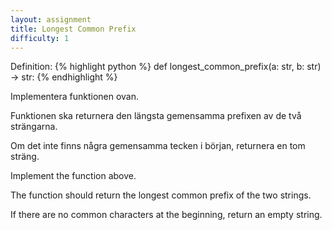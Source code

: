 ```yaml
---
layout: assignment
title: Longest Common Prefix
difficulty: 1
---
```

Definition:
{% highlight python %}
def longest_common_prefix(a: str, b: str) -> str:
{% endhighlight %}

<div class="swedish" markdown="1">
Implementera funktionen ovan.

Funktionen ska returnera den längsta gemensamma prefixen av de två strängarna.

Om det inte finns några gemensamma tecken i början, returnera en tom sträng.
</div>

<div class="english" markdown="1">
Implement the function above.

The function should return the longest common prefix of the two strings.

If there are no common characters at the beginning, return an empty string.
</div>

<script>

function randint(a, b) {
    return Math.floor(Math.random() * (b - a + 1)) + a
}

const words = [
  "adapt",
  "addict",
  "address",
  "adjoin",
  "adjust",
  "admire",
  "admit",
  "adopt",
  "adore",
  "adorn",
  "advance",
  "advantage",
  "adventure",
  "advertise",
  "advise",
  "adviser",
  "advocate",
  "adage",
  "addition",
  "additional",
  "adhesive",
  "adjacent",
  "adjective",
  "adjudicate",
  "adjunct",
  "administer",
  "administration",
  "administrative",
  "admiration",
  "adolescent",
  "adoration",
  "adulthood",
  "adulterate",
  "adulteration",
  "adult",
  "adventureland",
  "adventurous",
  "adversity",
  "adversary",
  "advertise",
  "advertisement",
  "advertiser",
  "advising",
  "advisory",
  "advocacy",
  "adynamic",
  "adaption",
  "adaptable",
  "adaptation",
  "adaptor",
  "adept",
  "addicting",
  "addicted",
  "addiction",
  "additionally",
  "adhesiveness",
  "adjourn",
  "adjudicator",
  "adjudication",
  "adjustment",
  "admittance",
  "admissible",
  "admission",
  "admiring",
  "admiringly",
  "adoption",
  "adopting",
  "adopter",
  "adorable",
  "adorably",
  "adoration",
  "adroit",
  "adroitness",
  "adscript",
  "adsorb",
  "adsorption",
  "adulate",
  "adulation",
  "adulatory",
  "adulterant",
  "adulterer",
  "adulteress",
  "adultery",
  "adulthood",
  "advancement",
  "advancing",
  "advantaged",
  "adversarial",
  "adversative",
  "advert",
  "advertence",
  "advertency",
  "advertisee",
  "advertising",
  "advertorial",
  "advisability",
  "advisable",
  "advisee",
  "advisement",
  "advisor",
  "cyan",
  "cyanide",
  "cyborg",
  "cyber",
  "cyberspace",
  "cybersecurity",
  "cyberattack",
  "cyberbully",
  "cyberbullying",
  "cybercrime",
  "cybercafe",
  "cybernetic",
  "cybernetics",
  "cypher",
  "cycling",
  "cyclist",
  "cyclone",
  "cyclonic",
  "cyclops",
  "cyclotron",
  "cylinder",
  "cylindrical",
  "cygnet",
  "cynic",
  "cynicism"
]

const solution = `

def longest_common_prefix(a, b):
    lcp = ''
    for x, y in zip(a, b):
        if x != y:
            break
        lcp += x
    return lcp

`
new Assignment(
    "longest_common_prefix",
    () => {
        return [
            words[randint(0, words.length-1)],
            words[randint(0, words.length-1)]
        ]
    },
    solution
)

</script>
